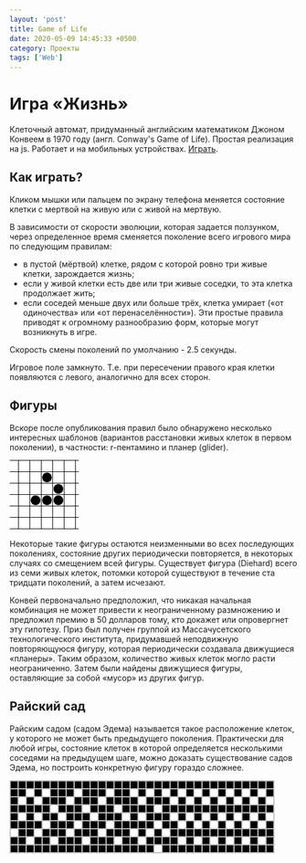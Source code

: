 ```yaml
---
layout: 'post'
title: Game of Life
date: 2020-05-09 14:45:33 +0500
category: Проекты
tags: ['Web']
---
```

# Игра «Жизнь» 
Клеточный автомат, придуманный английским математиком Джоном Конвеем в 1970 году (англ. Conway's Game of Life).
Простая реализация на js.
Работает и на мобильных устройствах. [Играть](https://guest363.github.io/game-of-life/).

## Как играть?
Кликом мышки или пальцем по экрану телефона меняется состояние клетки с мертвой на живую или с живой на мертвую.

В зависимости от скорости эволюции, которая задается ползунком, через определенное время сменяется поколение всего игрового мира по следующим правилам:
*   в пустой (мёртвой) клетке, рядом с которой ровно три живые клетки, зарождается жизнь;
*   если у живой клетки есть две или три живые соседки, то эта клетка продолжает жить; 
*   если соседей меньше двух или больше трёх, клетка умирает («от одиночества» или «от перенаселённости»).
Эти простые правила приводят к огромному разнообразию форм, которые могут возникнуть в игре. 

Скорость смены поколений по умолчанию - 2.5 секунды.

Игровое поле замкнуто. Т.е. при пересечении правого края клетки появляются с левого, аналогично для всех сторон.

## Фигуры
Вскоре после опубликования правил было обнаружено несколько интересных шаблонов (вариантов расстановки живых клеток в первом поколении), в частности: r-пентамино и планер (glider).

![Глайдер](/assets/images/projects/Animated_glider_emblem.gif)

Некоторые такие фигуры остаются неизменными во всех последующих поколениях, состояние других периодически повторяется, в некоторых случаях со смещением всей фигуры. Существует фигура (Diehard) всего из семи живых клеток, потомки которой существуют в течение ста тридцати поколений, а затем исчезают.

Конвей первоначально предположил, что никакая начальная комбинация не может привести к неограниченному размножению и предложил премию в 50 долларов тому, кто докажет или опровергнет эту гипотезу. Приз был получен группой из Массачусетского технологического института, придумавшей неподвижную повторяющуюся фигуру, которая периодически создавала движущиеся «планеры». Таким образом, количество живых клеток могло расти неограниченно. Затем были найдены движущиеся фигуры, оставляющие за собой «мусор» из других фигур. 

## Райский сад
Райским садом (садом Эдема) называется такое расположение клеток, у которого не может быть предыдущего поколения. Практически для любой игры, состояние клеток в которой определяется несколькими соседями на предыдущем шаге, можно доказать существование садов Эдема, но построить конкретную фигуру гораздо сложнее. 

![Эдем](/assets/images/projects/Garden_of_Eden_pattern.png)